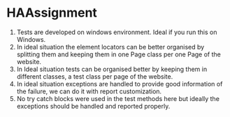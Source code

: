# HAAssignment
1. Tests are developed on windows environment. Ideal if you run this on Windows.
2. In ideal situation the element locators can be better organised by splitting them and keeping them in one Page class per one Page of the website.
3. In Ideal situation tests can be organised better by keeping them in different classes, a test class per page of the website.
4. In ideal situation exceptions are handled to provide good information of the failure, we can do it with report customization. 
5. No try catch blocks were used in the test methods here but ideally the exceptions should be handled and reported properly.
